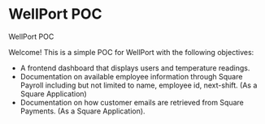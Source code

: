# WellPort POC
WellPort POC

Welcome! This is a simple POC for WellPort with the following objectives:

* A frontend dashboard that displays users and temperature readings.
* Documentation on available employee information through Square Payroll including but not limited to name, employee id, next-shift. (As a Square Application)
* Documentation on how customer emails are retrieved from Square Payments. (As a Square Application).

